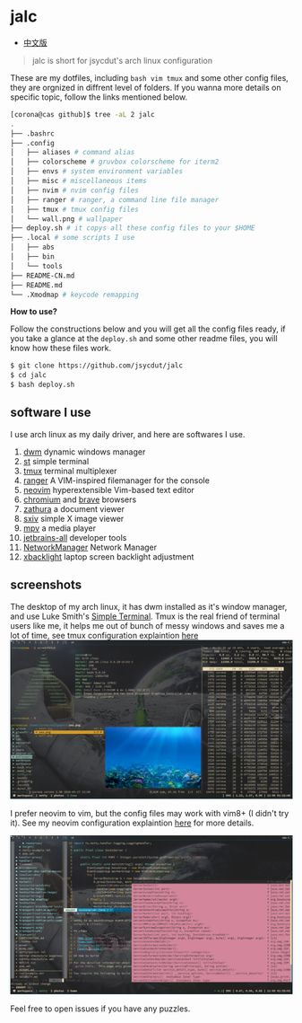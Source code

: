 # jalc

- [中文版](./README-CN.md)

> jalc is short for jsycdut's arch linux configuration

These are my dotfiles, including `bash vim tmux` and some other config files, they are orgnized in diffrent level of folders. If you wanna more details on specific topic, follow the links mentioned below.

```bash
[corona@cas github]$ tree -aL 2 jalc
.
├── .bashrc
├── .config
│   ├── aliases # command alias
│   ├── colorscheme # gruvbox colorscheme for iterm2
│   ├── envs # system environment variables
│   ├── misc # miscellaneous items
│   ├── nvim # nvim config files
│   ├── ranger # ranger, a command line file manager
│   ├── tmux # tmux config files
│   └── wall.png # wallpaper
├── deploy.sh # it copys all these config files to your $HOME
├── .local # some scripts I use
│   ├── abs
│   ├── bin
│   └── tools
├── README-CN.md
├── README.md
└── .Xmodmap # keycode remapping
```

**How to use?**

Follow the constructions below and you will get all the config files ready, if you take a glance at the `deploy.sh` and some other readme files, you will know how these files work.

```bash
$ git clone https://github.com/jsycdut/jalc
$ cd jalc
$ bash deploy.sh
```
## software I use

I use arch linux as my daily driver, and here are softwares I use.

1. [dwm](https://dwm.suckless.org/) dynamic windows manager
2. [st](https://st.suckless.org/) simple terminal
3. [tmux](https://github.com/tmux/tmux) terminal multiplexer
4. [ranger](https://github.com/ranger/ranger) A VIM-inspired filemanager for the console
5. [neovim](https://neovim.io/) hyperextensible Vim-based text editor
6. [chromium](https://www.chromium.org/chromium-projects) and [brave](https://brave.com) browsers
7. [zathura](https://pwmt.org/projects/zathura/) a document viewer
8. [sxiv](https://github.com/muennich/sxiv) simple X image viewer
9. [mpv](https://wiki.archlinux.org/index.php/mpv) a media player
10. [jetbrains-all](https://www.jetbrains.com/products.html#type=ide) developer tools
11. [NetworkManager](https://wiki.archlinux.org/index.php/NetworkManager) Network Manager
12. [xbacklight](https://wiki.archlinux.org/index.php/backlight#xbacklight) laptop screen backlight adjustment

## screenshots

The desktop of my arch linux, it has dwm installed as it's window manager, and use Luke Smith's [Simple Terminal](https://github.com/LukeSmithxyz/st). Tmux is the real friend of terminal users like me, it helps me out of bunch of messy windows and saves me a lot of time, see tmux configuration explaintion [here](./.config/tmux/README.md)
![desktop](https://raw.githubusercontent.com/jsycdut/photos/master/arch-linux/dwm-screen.png)

I prefer neovim to vim, but the config files may work with vim8+ (I didn't try it). See my neovim configuration explaintion [here](./.config/nvim/README.md) for more details.

![nvim-screenshot](https://raw.githubusercontent.com/jsycdut/photos/master/vim/vim-lsp.png)

Feel free to open issues if you have any puzzles.
